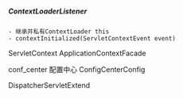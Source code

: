 ##### ContextLoaderListener
    - 继承并私有ContextLoader this
    - contextInitialized(ServletContextEvent event)
    
ServletContext
ApplicationContextFacade

conf_center 配置中心 ConfigCenterConfig

DispatcherServletExtend